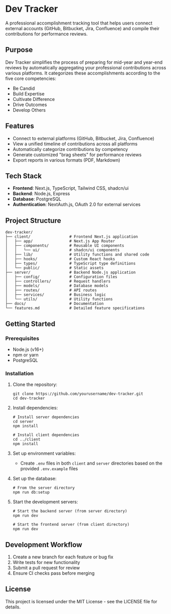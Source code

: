 # Dev Tracker

A professional accomplishment tracking tool that helps users connect external accounts (GitHub, Bitbucket, Jira, Confluence) and compile their contributions for performance reviews.

## Purpose

Dev Tracker simplifies the process of preparing for mid-year and year-end reviews by automatically aggregating your professional contributions across various platforms. It categorizes these accomplishments according to the five core competencies:

- Be Candid
- Build Expertise
- Cultivate Difference
- Drive Outcomes
- Develop Others

## Features

- Connect to external platforms (GitHub, Bitbucket, Jira, Confluence)
- View a unified timeline of contributions across all platforms
- Automatically categorize contributions by competency
- Generate customized "brag sheets" for performance reviews
- Export reports in various formats (PDF, Markdown)

## Tech Stack

- **Frontend**: Next.js, TypeScript, Tailwind CSS, shadcn/ui
- **Backend**: Node.js, Express
- **Database**: PostgreSQL
- **Authentication**: NextAuth.js, OAuth 2.0 for external services

## Project Structure

```
dev-tracker/
├── client/                 # Frontend Next.js application
│   ├── app/                # Next.js App Router
│   ├── components/         # Reusable UI components
│   │   └── ui/             # shadcn/ui components
│   ├── lib/                # Utility functions and shared code
│   ├── hooks/              # Custom React hooks
│   ├── types/              # TypeScript type definitions
│   └── public/             # Static assets
├── server/                 # Backend Node.js application
│   ├── config/             # Configuration files
│   ├── controllers/        # Request handlers
│   ├── models/             # Database models
│   ├── routes/             # API routes
│   ├── services/           # Business logic
│   └── utils/              # Utility functions
├── docs/                   # Documentation
└── features.md             # Detailed feature specifications
```

## Getting Started

### Prerequisites

- Node.js (v16+)
- npm or yarn
- PostgreSQL

### Installation

1. Clone the repository:

   ```
   git clone https://github.com/yourusername/dev-tracker.git
   cd dev-tracker
   ```

2. Install dependencies:

   ```
   # Install server dependencies
   cd server
   npm install

   # Install client dependencies
   cd ../client
   npm install
   ```

3. Set up environment variables:
   - Create `.env` files in both `client` and `server` directories based on the provided `.env.example` files

4. Set up the database:

   ```
   # From the server directory
   npm run db:setup
   ```

5. Start the development servers:

   ```
   # Start the backend server (from server directory)
   npm run dev

   # Start the frontend server (from client directory)
   npm run dev
   ```

## Development Workflow

1. Create a new branch for each feature or bug fix
2. Write tests for new functionality
3. Submit a pull request for review
4. Ensure CI checks pass before merging

## License

This project is licensed under the MIT License - see the LICENSE file for details.
